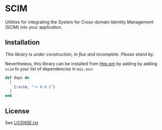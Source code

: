 # SCIM

Utilities for integrating the System for Cross-domain Identity Management (SCIM) into your application.

## Installation

*This library is under construction, in flux and incomplete. Please stand by.*

Nevertheless, this library can be installed from
[Hex.pm](https://hex.pm/packages/scim) by adding by adding `scim` to your list
of dependencies in `mix.exs`:

```elixir
def deps do
  [
    {:scim, "~> 0.0.1"}
  ]
end
```

## License

See [LICENSE.txt](./LICENSE.txt)

